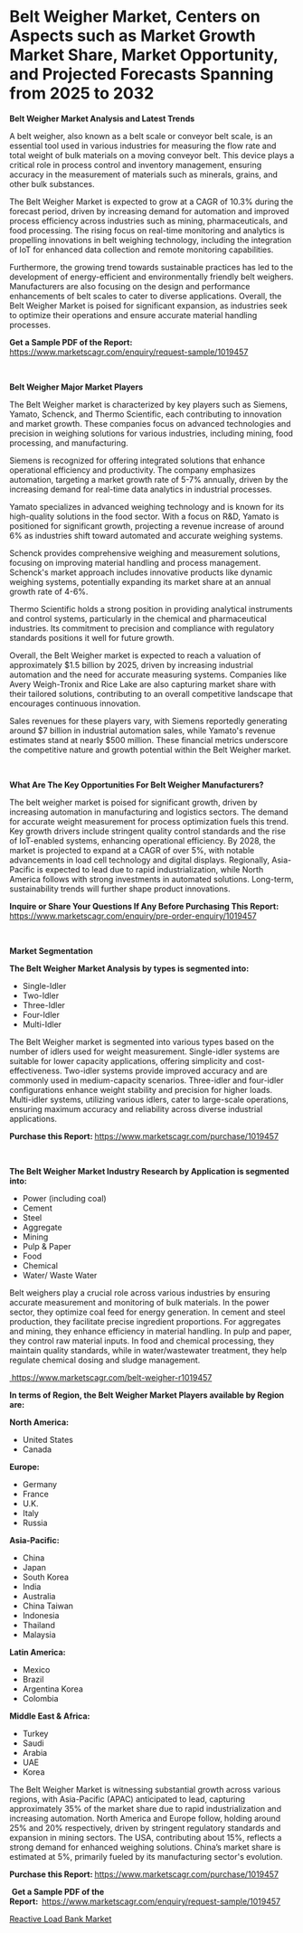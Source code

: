 <p><h1>Belt Weigher Market, Centers on Aspects such as Market Growth Market Share, Market Opportunity, and Projected Forecasts Spanning from 2025 to 2032</h1></p><p><strong>Belt Weigher Market Analysis and Latest Trends</strong></p>
<p><p>A belt weigher, also known as a belt scale or conveyor belt scale, is an essential tool used in various industries for measuring the flow rate and total weight of bulk materials on a moving conveyor belt. This device plays a critical role in process control and inventory management, ensuring accuracy in the measurement of materials such as minerals, grains, and other bulk substances.</p><p>The Belt Weigher Market is expected to grow at a CAGR of 10.3% during the forecast period, driven by increasing demand for automation and improved process efficiency across industries such as mining, pharmaceuticals, and food processing. The rising focus on real-time monitoring and analytics is propelling innovations in belt weighing technology, including the integration of IoT for enhanced data collection and remote monitoring capabilities.</p><p>Furthermore, the growing trend towards sustainable practices has led to the development of energy-efficient and environmentally friendly belt weighers. Manufacturers are also focusing on the design and performance enhancements of belt scales to cater to diverse applications. Overall, the Belt Weigher Market is poised for significant expansion, as industries seek to optimize their operations and ensure accurate material handling processes.</p></p>
<p><strong>Get a Sample PDF of the Report:&nbsp;</strong> <a href="https://www.marketscagr.com/enquiry/request-sample/1019457?utm_campaign=1998&utm_medium=2&utm_source=Github&utm_content=ia&utm_term=17022025&utm_id=belt-weigher">https://www.marketscagr.com/enquiry/request-sample/1019457</a></p>
<p>&nbsp;</p>
<p><strong>Belt Weigher Major Market Players</strong></p>
<p><p>The Belt Weigher market is characterized by key players such as Siemens, Yamato, Schenck, and Thermo Scientific, each contributing to innovation and market growth. These companies focus on advanced technologies and precision in weighing solutions for various industries, including mining, food processing, and manufacturing.</p><p>Siemens is recognized for offering integrated solutions that enhance operational efficiency and productivity. The company emphasizes automation, targeting a market growth rate of 5-7% annually, driven by the increasing demand for real-time data analytics in industrial processes.</p><p>Yamato specializes in advanced weighing technology and is known for its high-quality solutions in the food sector. With a focus on R&D, Yamato is positioned for significant growth, projecting a revenue increase of around 6% as industries shift toward automated and accurate weighing systems.</p><p>Schenck provides comprehensive weighing and measurement solutions, focusing on improving material handling and process management. Schenck's market approach includes innovative products like dynamic weighing systems, potentially expanding its market share at an annual growth rate of 4-6%.</p><p>Thermo Scientific holds a strong position in providing analytical instruments and control systems, particularly in the chemical and pharmaceutical industries. Its commitment to precision and compliance with regulatory standards positions it well for future growth.</p><p>Overall, the Belt Weigher market is expected to reach a valuation of approximately $1.5 billion by 2025, driven by increasing industrial automation and the need for accurate measuring systems. Companies like Avery Weigh-Tronix and Rice Lake are also capturing market share with their tailored solutions, contributing to an overall competitive landscape that encourages continuous innovation.</p><p>Sales revenues for these players vary, with Siemens reportedly generating around $7 billion in industrial automation sales, while Yamato's revenue estimates stand at nearly $500 million. These financial metrics underscore the competitive nature and growth potential within the Belt Weigher market.</p></p>
<p>&nbsp;</p>
<p><strong>What Are The Key Opportunities For Belt Weigher Manufacturers?</strong></p>
<p><p>The belt weigher market is poised for significant growth, driven by increasing automation in manufacturing and logistics sectors. The demand for accurate weight measurement for process optimization fuels this trend. Key growth drivers include stringent quality control standards and the rise of IoT-enabled systems, enhancing operational efficiency. By 2028, the market is projected to expand at a CAGR of over 5%, with notable advancements in load cell technology and digital displays. Regionally, Asia-Pacific is expected to lead due to rapid industrialization, while North America follows with strong investments in automated solutions. Long-term, sustainability trends will further shape product innovations.</p></p>
<p><strong>Inquire or Share Your Questions If Any Before Purchasing This Report:</strong> <a href="https://www.marketscagr.com/enquiry/pre-order-enquiry/1019457?utm_campaign=1998&utm_medium=2&utm_source=Github&utm_content=ia&utm_term=17022025&utm_id=belt-weigher">https://www.marketscagr.com/enquiry/pre-order-enquiry/1019457</a></p>
<p>&nbsp;</p>
<p><strong>Market Segmentation</strong></p>
<p><strong>The Belt Weigher Market Analysis by types is segmented into:</strong></p>
<p><ul><li>Single-Idler</li><li>Two-Idler</li><li>Three-Idler</li><li>Four-Idler</li><li>Multi-Idler</li></ul></p>
<p><p>The Belt Weigher market is segmented into various types based on the number of idlers used for weight measurement. Single-idler systems are suitable for lower capacity applications, offering simplicity and cost-effectiveness. Two-idler systems provide improved accuracy and are commonly used in medium-capacity scenarios. Three-idler and four-idler configurations enhance weight stability and precision for higher loads. Multi-idler systems, utilizing various idlers, cater to large-scale operations, ensuring maximum accuracy and reliability across diverse industrial applications.</p></p>
<p><strong>Purchase this Report:&nbsp;</strong><a href="https://www.marketscagr.com/purchase/1019457?utm_campaign=1998&utm_medium=2&utm_source=Github&utm_content=ia&utm_term=17022025&utm_id=belt-weigher">https://www.marketscagr.com/purchase/1019457</a></p>
<p>&nbsp;</p>
<p><strong>The Belt Weigher Market Industry Research by Application is segmented into:</strong></p>
<p><ul><li>Power (including coal)</li><li>Cement</li><li>Steel</li><li>Aggregate</li><li>Mining</li><li>Pulp & Paper</li><li>Food</li><li>Chemical</li><li>Water/ Waste Water</li></ul></p>
<p><p>Belt weighers play a crucial role across various industries by ensuring accurate measurement and monitoring of bulk materials. In the power sector, they optimize coal feed for energy generation. In cement and steel production, they facilitate precise ingredient proportions. For aggregates and mining, they enhance efficiency in material handling. In pulp and paper, they control raw material inputs. In food and chemical processing, they maintain quality standards, while in water/wastewater treatment, they help regulate chemical dosing and sludge management.</p></p>
<p><a href="https://www.marketscagr.com/belt-weigher-r1019457?utm_campaign=1998&utm_medium=2&utm_source=Github&utm_content=ia&utm_term=17022025&utm_id=belt-weigher">&nbsp;https://www.marketscagr.com/belt-weigher-r1019457</a></p>
<p><strong>In terms of Region, the Belt Weigher Market Players available by Region are:</strong></p>
<p>
    <p> <strong> North America: </strong>
        <ul>
            <li>United States</li>
            <li>Canada</li>
        </ul>
        </p> 
    <p> <strong> Europe: </strong>
        <ul>
            <li>Germany</li>
            <li>France</li>
            <li>U.K.</li>
            <li>Italy</li>
            <li>Russia</li>
        </ul>
        </p> 
    <p> <strong> Asia-Pacific: </strong>
        <ul>
            <li>China</li>
            <li>Japan</li>
            <li>South Korea</li>
            <li>India</li>
            <li>Australia</li>
            <li>China Taiwan</li>
            <li>Indonesia</li>
            <li>Thailand</li>
            <li>Malaysia</li>
        </ul>
        </p> 
    <p> <strong> Latin America: </strong>
        <ul>
            <li>Mexico</li>
            <li>Brazil</li>
            <li>Argentina Korea</li>
            <li>Colombia</li>
        </ul>
        </p> 
    <p> <strong> Middle East & Africa: </strong>
        <ul>
            <li>Turkey</li>
            <li>Saudi</li>
            <li>Arabia</li>
            <li>UAE</li>
            <li>Korea</li>
        </ul>
    </p>
    </p>
<p><p>The Belt Weigher Market is witnessing substantial growth across various regions, with Asia-Pacific (APAC) anticipated to lead, capturing approximately 35% of the market share due to rapid industrialization and increasing automation. North America and Europe follow, holding around 25% and 20% respectively, driven by stringent regulatory standards and expansion in mining sectors. The USA, contributing about 15%, reflects a strong demand for enhanced weighing solutions. China’s market share is estimated at 5%, primarily fueled by its manufacturing sector's evolution.</p></p>
<p><strong>Purchase this Report: </strong><a href="https://www.marketscagr.com/purchase/1019457?utm_campaign=1998&utm_medium=2&utm_source=Github&utm_content=ia&utm_term=17022025&utm_id=belt-weigher">https://www.marketscagr.com/purchase/1019457</a></p>
<p>&nbsp;<strong>Get a Sample PDF of the Report:&nbsp;&nbsp;</strong><a href="https://www.marketscagr.com/enquiry/request-sample/1019457?utm_campaign=1998&utm_medium=2&utm_source=Github&utm_content=ia&utm_term=17022025&utm_id=belt-weigher">https://www.marketscagr.com/enquiry/request-sample/1019457</a></p>
<p><strong></strong></p>
<p><p><a href="https://github.com/mharielmesa/Market-Research-Report-List-5/blob/main/reactive-load-bank-market.md?utm_campaign=1998&utm_medium=2&utm_source=Github&utm_content=ia&utm_term=17022025&utm_id=belt-weigher">Reactive Load Bank Market</a></p></p>